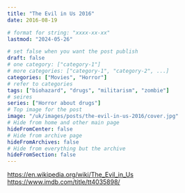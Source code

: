 ```yaml
---
title: "The Evil in Us 2016"
date: 2016-08-19

# format for string: "xxxx-xx-xx"
lastmod: "2024-05-26"

# set false when you want the post publish
draft: false
# one category: ["category-1"]
# more categories: ["category-1", "category-2", ...]
categories: ["Movies", "Horror"]
# refer to categories
tags: ["biohazard", "drugs", "militarism", "zombie"]
# seires
series: ["Horror about drugs"]
# Top image for the post
image: "/uk/images/posts/the-evil-in-us-2016/cover.jpg"
# Hide from home and other main page
hideFromCenter: false
# Hide from archive page
hideFromArchives: false
# Hide from everything but the archive
hideFromSection: false
---
```

https://en.wikipedia.org/wiki/The_Evil_in_Us
https://www.imdb.com/title/tt4035898/
<!--more-->